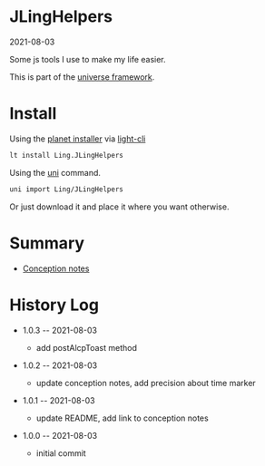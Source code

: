 JLingHelpers
===========
2021-08-03



Some js tools I use to make my life easier.


This is part of the [universe framework](https://github.com/karayabin/universe-snapshot).


Install
==========

Using the [planet installer](https://github.com/lingtalfi/Light_PlanetInstaller) via [light-cli](https://github.com/lingtalfi/Light_Cli)
```bash
lt install Ling.JLingHelpers
```

Using the [uni](https://github.com/lingtalfi/universe-naive-importer) command.
```bash
uni import Ling/JLingHelpers
```

Or just download it and place it where you want otherwise.






Summary
===========
- [Conception notes](https://github.com/lingtalfi/JLingHelpers/blob/master/personal/mydoc/pages/conception-notes.md)






History Log
=============

- 1.0.3 -- 2021-08-03

    - add postAlcpToast method
  
- 1.0.2 -- 2021-08-03

    - update conception notes, add precision about time marker
  
- 1.0.1 -- 2021-08-03

    - update README, add link to conception notes
    
- 1.0.0 -- 2021-08-03

    - initial commit